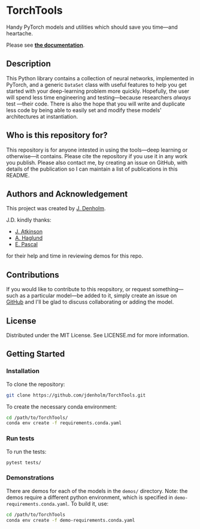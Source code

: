 # TorchTools
Handy PyTorch models and utilities which should save you time—and heartache.

Please see [**the documentation**](https://jdenholm.github.io/TorchTools/).


## Description
This Python library contains a collection of neural networks, implemented in PyTorch, and a generic ``DataSet`` class with useful features to help you get started with your deep-learning problem more quickly. Hopefully, the user will spend less time engineering and testing—because researchers *always* test —their code. There is also the hope that you will write and duplicate less code by being able to easily set and modify these models' architectures at instantiation.


## Who is this repository for?
This repository is for anyone intested in using the tools—deep learning or otherwise—it contains. Please cite the repository if you use it in any work you publish. Please also contact me, by creating an issue on GitHub, with details of the publication so I can maintain a list of publications in this README.

## Authors and Acknowledgement
This project was created by [J. Denholm](https://github.com/jdenholm).

J.D. kindly thanks:
- [J. Atkinson](https://github.com/jatkinson1000)
- [A. Haglund](https://github.com/ah3918)
- [E. Pascal](https://github.com/elena-pascal)

for their help and time in reviewing demos for this repo.

## Contributions
If you would like to contribute to this reopsitory, or request something—such as a particular model—be added to it, simply create an issue on [GitHub](https://github.com/jdenholm/TorchTools) and I'll be glad to discuss collaborating or adding the model.

## License
Distributed under the MIT License. See LICENSE.md for more information.


## Getting Started


### Installation

To clone the repository:
```bash
git clone https://github.com/jdenholm/TorchTools.git
```

To create the necessary conda environment:
```bash
cd /path/to/TorchTools/
conda env create -f requirements.conda.yaml
```

### Run tests
To run the tests:
```bash
pytest tests/
```


### Demonstrations

There are demos for each of the models in the ``demos/`` directory. Note: the demos require a different python environment, which is specified in ``demo-requirements.conda.yaml``. To build it, use:

```bash
cd /path/to/TorchTools
conda env create -f demo-requirements.conda.yaml
```
